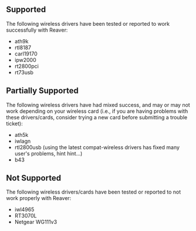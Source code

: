 ## Supported ##

The following wireless drivers have been tested or reported to work successfully with Reaver:

  * ath9k
  * rtl8187
  * carl19170
  * ipw2000
  * rt2800pci
  * rt73usb

## Partially Supported ##

The following wireless drivers have had mixed success, and may or may not work depending on your wireless card (i.e., if you are having problems with these drivers/cards, consider trying a new card before submitting a trouble ticket):

  * ath5k
  * iwlagn
  * rtl2800usb (using the latest compat-wireless drivers has fixed many user's problems, hint hint...)
  * b43

## Not Supported ##

The following wireless drivers/cards have been tested or reported to not work properly with Reaver:

  * iwl4965
  * RT3070L
  * Netgear WG111v3